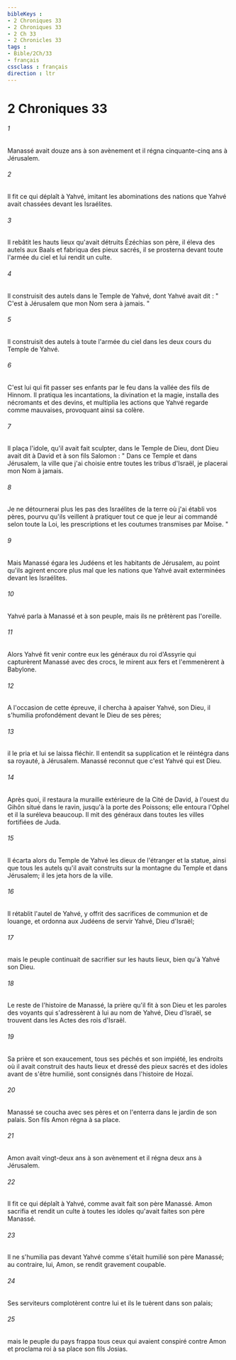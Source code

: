```yaml
---
bibleKeys : 
- 2 Chroniques 33
- 2 Chroniques 33
- 2 Ch 33
- 2 Chronicles 33
tags : 
- Bible/2Ch/33
- français
cssclass : français
direction : ltr
---
```


# 2 Chroniques 33

###### 1
Manassé avait douze ans à son avènement et il régna cinquante-cinq ans à Jérusalem. 
###### 2
Il fit ce qui déplaît à Yahvé, imitant les abominations des nations que Yahvé avait chassées devant les Israélites. 
###### 3
Il rebâtit les hauts lieux qu'avait détruits Ézéchias son père, il éleva des autels aux Baals et fabriqua des pieux sacrés, il se prosterna devant toute l'armée du ciel et lui rendit un culte. 
###### 4
Il construisit des autels dans le Temple de Yahvé, dont Yahvé avait dit : " C'est à Jérusalem que mon Nom sera à jamais. " 
###### 5
Il construisit des autels à toute l'armée du ciel dans les deux cours du Temple de Yahvé. 
###### 6
C'est lui qui fit passer ses enfants par le feu dans la vallée des fils de Hinnom. Il pratiqua les incantations, la divination et la magie, installa des nécromants et des devins, et multiplia les actions que Yahvé regarde comme mauvaises, provoquant ainsi sa colère. 
###### 7
Il plaça l'idole, qu'il avait fait sculpter, dans le Temple de Dieu, dont Dieu avait dit à David et à son fils Salomon : " Dans ce Temple et dans Jérusalem, la ville que j'ai choisie entre toutes les tribus d'Israël, je placerai mon Nom à jamais. 
###### 8
Je ne détournerai plus les pas des Israélites de la terre où j'ai établi vos pères, pourvu qu'ils veillent à pratiquer tout ce que je leur ai commandé selon toute la Loi, les prescriptions et les coutumes transmises par Moïse. " 
###### 9
Mais Manassé égara les Judéens et les habitants de Jérusalem, au point qu'ils agirent encore plus mal que les nations que Yahvé avait exterminées devant les Israélites. 
###### 10
Yahvé parla à Manassé et à son peuple, mais ils ne prêtèrent pas l'oreille. 
###### 11
Alors Yahvé fit venir contre eux les généraux du roi d'Assyrie qui capturèrent Manassé avec des crocs, le mirent aux fers et l'emmenèrent à Babylone. 
###### 12
A l'occasion de cette épreuve, il chercha à apaiser Yahvé, son Dieu, il s'humilia profondément devant le Dieu de ses pères; 
###### 13
il le pria et lui se laissa fléchir. Il entendit sa supplication et le réintégra dans sa royauté, à Jérusalem. Manassé reconnut que c'est Yahvé qui est Dieu. 
###### 14
Après quoi, il restaura la muraille extérieure de la Cité de David, à l'ouest du Gihôn situé dans le ravin, jusqu'à la porte des Poissons; elle entoura l'Ophel et il la suréleva beaucoup. Il mit des généraux dans toutes les villes fortifiées de Juda. 
###### 15
Il écarta alors du Temple de Yahvé les dieux de l'étranger et la statue, ainsi que tous les autels qu'il avait construits sur la montagne du Temple et dans Jérusalem; il les jeta hors de la ville. 
###### 16
Il rétablit l'autel de Yahvé, y offrit des sacrifices de communion et de louange, et ordonna aux Judéens de servir Yahvé, Dieu d'Israël; 
###### 17
mais le peuple continuait de sacrifier sur les hauts lieux, bien qu'à Yahvé son Dieu. 
###### 18
Le reste de l'histoire de Manassé, la prière qu'il fit à son Dieu et les paroles des voyants qui s'adressèrent à lui au nom de Yahvé, Dieu d'Israël, se trouvent dans les Actes des rois d'Israël. 
###### 19
Sa prière et son exaucement, tous ses péchés et son impiété, les endroits où il avait construit des hauts lieux et dressé des pieux sacrés et des idoles avant de s'être humilié, sont consignés dans l'histoire de Hozaï. 
###### 20
Manassé se coucha avec ses pères et on l'enterra dans le jardin de son palais. Son fils Amon régna à sa place. 
###### 21
Amon avait vingt-deux ans à son avènement et il régna deux ans à Jérusalem. 
###### 22
Il fit ce qui déplaît à Yahvé, comme avait fait son père Manassé. Amon sacrifia et rendit un culte à toutes les idoles qu'avait faites son père Manassé. 
###### 23
Il ne s'humilia pas devant Yahvé comme s'était humilié son père Manassé; au contraire, lui, Amon, se rendit gravement coupable. 
###### 24
Ses serviteurs complotèrent contre lui et ils le tuèrent dans son palais; 
###### 25
mais le peuple du pays frappa tous ceux qui avaient conspiré contre Amon et proclama roi à sa place son fils Josias. 
